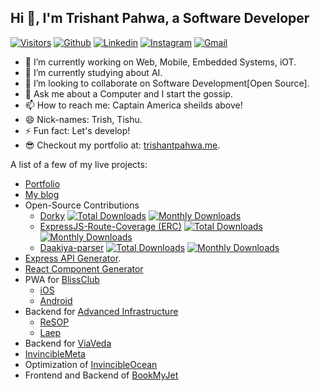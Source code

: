 ## Hi 👋, I'm Trishant Pahwa, a Software Developer ##

<!--
**trishantpahwa/trishantpahwa** is a ✨ _special_ ✨ repository because its `README.md` (this file) appears on your GitHub profile.
-->
[![Visitors](https://visitor-badge.laobi.icu/badge?page_id=trishantpahwa.visitor-badge)](https://github.com/trishantpahwa)
[![Github](https://img.shields.io/badge/-Github-000?style=flat&logo=Github&logoColor=white)](https://github.com/trishantpahwa)
[![Linkedin](https://img.shields.io/badge/-LinkedIn-blue?style=flat&logo=Linkedin&logoColor=white)](https://www.linkedin.com/in/trishant-pahwa-271334173/)
[![Instagram](https://img.shields.io/badge/-Instagram-c13584?style=flat&labelColor=c13584&logo=instagram&logoColor=white)](https://www.instagram.com/trishantpahwa/)
[![Gmail](https://img.shields.io/badge/-Gmail-c14438?style=flat&logo=Gmail&logoColor=white)](mailto:trishantpahwa@gmail.com)

- 🔭 I’m currently working on Web, Mobile, Embedded Systems, iOT.
- 🌱 I’m currently studying about AI.
- 👯 I’m looking to collaborate on Software Development[Open Source].
- 💬 Ask me about a Computer and I start the gossip.
- 📫 How to reach me: Captain America sheilds above!
- 😄 Nick-names: Trish, Tishu.
- ⚡ Fun fact: Let's develop!
- 😎 Checkout my portfolio at: [trishantpahwa.me](https://trishantpahwa.me).

A list of a few of my live projects:
- [Portfolio](https://trishantpahwa.me)
- [My blog](https://rec-er.trishantpahwa.me)
- Open-Source Contributions
    + [Dorky](https://npmjs.com/package/dorky) [![Total Downloads](https://img.shields.io/npm/dt/dorky.svg)](https://www.npmjs.com/package/dorky) [![Monthly Downloads](https://img.shields.io/npm/dm/dorky.svg)](https://www.npmjs.com/package/dorky)
    + [ExpressJS-Route-Coverage (ERC)](https://npmjs.com/package/expressjs-route-coverage) [![Total Downloads](https://img.shields.io/npm/dt/expressjs-route-coverage.svg)](expressjs-route-coverage) [![Monthly Downloads](https://img.shields.io/npm/dm/expressjs-route-coverage.svg)](https://www.npmjs.com/package/expressjs-route-coverage)
    + [Daakiya-parser](https://npmjs.com/package/daakiya-parser) [![Total Downloads](https://img.shields.io/npm/dt/daakiya-parser.svg)](daakiya-parser) [![Monthly Downloads](https://img.shields.io/npm/dm/daakiya-parser.svg)](https://www.npmjs.com/package/daakiya-parser)
- [Express API Generator](https://marketplace.visualstudio.com/items?itemName=TrishantPahwa.express-generator). 
- [React Component Generator](https://marketplace.visualstudio.com/items?itemName=TrishantPahwa.react-component-generator)
- PWA for [BlissClub](https://blissclub.com)
    + [iOS](https://apps.apple.com/in/app/blissclub/id6445899199)
    + [Android](https://play.google.com/store/apps/details?id=com.blissclub.app&hl=en_IN)
- Backend for [Advanced Infrastructure](https://www.advanced-infrastructure.co.uk)
    + [ReSOP](https://resop.advanced-infrastructure.co.uk)
    + [Laep](https://laep.advanced-infrastructure.co.uk)
- Backend for [ViaVeda](https://viaveda.in)
- [InvincibleMeta](https://invinciblemeta.ai)
- Optimization of [InvincibleOcean](https://invincibleocean.com)
- Frontend and Backend of [BookMyJet](https://bookmyjet.co)
